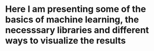 # Here I am presenting some of the basics of machine learning, the necesssary libraries and different ways to visualize the results
